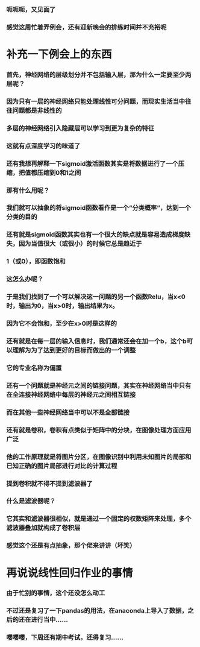 ### 呃呃呃，又见面了

### 感觉这周忙着弄例会，还有迎新晚会的排练时间并不充裕呢

# 补充一下例会上的东西

### 首先，神经网络的层级划分并不包括输入层，那为什么一定要至少两层呢？

### 因为只有一层的神经网络只能处理线性可分问题，而现实生活当中往往问题都是非线性的

### 多层的神经网络引入隐藏层可以学习到更为复杂的特征

### 这就有点深度学习的味道了

### 还有我想再解释一下sigmoid激活函数其实是将数据进行了一个压缩，把值都压缩到0和1之间

### 那有什么用呢？

### 我们就可以抽象的将sigmoid函数看作是一个“分类概率”，达到一个分类的目的

### 还有就是sigmoid函数其实也有一个很大的缺点就是容易造成梯度缺失，因为当值很大（或很小）的时候它总是趋近于

### 1（或0），即函数饱和

### 这怎么办呢？

### 于是我们找到了一个可以解决这一问题的另一个函数Relu，当x<0时，输出为0，当x>0时，输出结果为x。

### 因为它不会饱和，至少在x>0时是这样的

### 还有就是在每一层的输入信息时，我们通常还会在加一个b，这个b可以理解为为了达到更好的目标而做出的一个调整

### 它的专业名称为偏置

### 还有一个问题就是神经元之间的链接问题，其实在神经网络当中只有在全连接神经网络中每层的神经元之间相互链接

### 而在其他一些神经网络当中可以不是全部链接

### 还有就是卷积，卷积有点类似于矩阵中的分块，在图像处理方面应用广泛

### 他的工作原理就是将图片分区，在图像识别中利用未知图片的局部和已知正确的图片局部进行对比的计算过程

### 提到卷积就不得不提到滤波器了

### 什么是滤波器呢？

### 它其实和滤波器很相似，就是通过一个固定的权数矩阵来处理，多个滤波器叠加就构成了卷积层

### 感觉这个还是有点抽象，那个佬来讲讲（坏笑）

# 再说说线性回归作业的事情

### 由于忙别的事情，这个还没怎么动工

### 不过还是复习了一下pandas的用法，在anaconda上导入了数据，之后的还在进行当中……

### 嘤嘤嘤，下周还有期中考试，还得复习……
